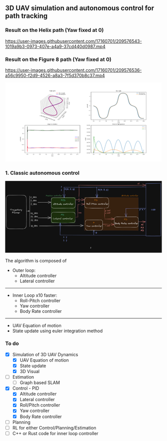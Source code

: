 ## 3D UAV simulation and autonomous control for path tracking
### Result on the Helix path (Yaw fixed at 0)
https://user-images.githubusercontent.com/17160701/209576543-1019a9b3-0973-407e-a4a9-37cd440d0987.mp4

### Result on the Figure 8 path (Yaw fixed at 0)
https://user-images.githubusercontent.com/17160701/209576536-a56c9950-f2d9-4526-a8a3-7f5d370b8c37.mp4

![Result Fig 8](docs/results_fig8_classic_control.png "")


### 1. Classic autonomous control  

![Controller Arch](docs/Controller%20Arch.png "")  

The algorithm is composed of  

- Outer loop:
    - Altitude controller
    - Lateral controller  
---
- Inner Loop x10 faster:
    - Roll-Pitch controller
    - Yaw controller
    - Body Rate controller  
---
- UAV Equation of motion
- State update using euler integration method

### To do
- [x] Simulation of 3D UAV Dynamics
    - [x] UAV Equation of motion
    - [x] State update
    - [x] 3D Visual
- [ ] Estimation
    - [ ] Graph based SLAM
- [x] Control - PID
    - [x] Altitude controller
    - [x] Lateral controller
    - [x] Roll/Pitch controller
    - [x] Yaw controller
    - [x] Body Rate controller
- [ ] Planning
- [ ] RL for either Control/Planning/Estimation
- [ ] C++ or Rust code for inner loop controller
